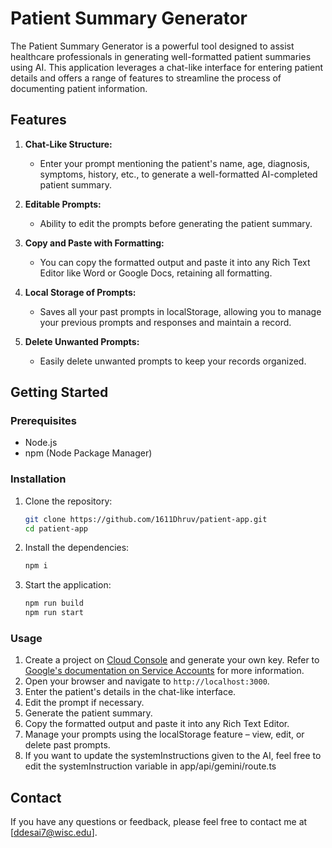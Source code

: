 # Patient Summary Generator

The Patient Summary Generator is a powerful tool designed to assist healthcare professionals in generating well-formatted patient summaries using AI. This application leverages a chat-like interface for entering patient details and offers a range of features to streamline the process of documenting patient information.

## Features

1. **Chat-Like Structure:**
   - Enter your prompt mentioning the patient's name, age, diagnosis, symptoms, history, etc., to generate a well-formatted AI-completed patient summary.
2. **Editable Prompts:**

   - Ability to edit the prompts before generating the patient summary.

3. **Copy and Paste with Formatting:**

   - You can copy the formatted output and paste it into any Rich Text Editor like Word or Google Docs, retaining all formatting.

4. **Local Storage of Prompts:**

   - Saves all your past prompts in localStorage, allowing you to manage your previous prompts and responses and maintain a record.

5. **Delete Unwanted Prompts:**
   - Easily delete unwanted prompts to keep your records organized.

## Getting Started

### Prerequisites

- Node.js
- npm (Node Package Manager)

### Installation

1. Clone the repository:

   ```bash
   git clone https://github.com/1611Dhruv/patient-app.git
   cd patient-app
   ```

2. Install the dependencies:

   ```bash
   npm i
   ```

3. Start the application:
   ```bash
   npm run build
   npm run start
   ```

### Usage

1. Create a project on [Cloud Console](https://cloud.google.com) and generate your own key. Refer to [Google's documentation on Service Accounts](https://cloud.google.com/iam/docs/keys-create-delete) for more information.
1. Open your browser and navigate to `http://localhost:3000`.
1. Enter the patient's details in the chat-like interface.
1. Edit the prompt if necessary.
1. Generate the patient summary.
1. Copy the formatted output and paste it into any Rich Text Editor.
1. Manage your prompts using the localStorage feature – view, edit, or delete past prompts.
1. If you want to update the systemInstructions given to the AI, feel free to edit the systemInstruction variable in app/api/gemini/route.ts

## Contact

If you have any questions or feedback, please feel free to contact me at [ddesai7@wisc.edu].
